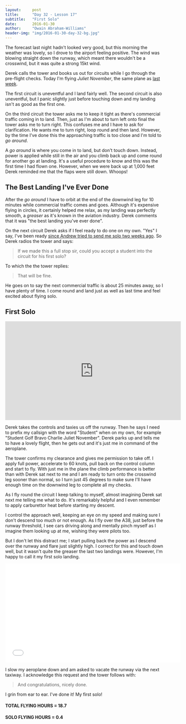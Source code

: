```yaml
---
layout:     post
title:      "Day 32 - Lesson 17"
subtitle:   "First Solo"
date:       2016-01-30
author:     "Owain Abraham-Williams"
header-img: "img/2016-01-30-day-32-bg.jpg"
---
```


The forecast last night hadn't looked very good, but this morning the weather was lovely,
so I drove to the airport feeling positive. The wind was blowing straight down the runway,
which meant there wouldn't be a crosswind, but it was quite a strong 15kt wind.

Derek calls the tower and books us out for circuits while I go through the pre-flight
checks. Today I'm flying *Juliet November*, the same plane as [last week](http://localhost:4000/2016/01/23/day-30-lesson16-warminster-navigation-exercise/).

The first circuit is uneventful and I land fairly well. The second circuit is also
uneventful, but I panic slightly just before touching down and my landing isn't as good as
the first one.

On the third circuit the tower asks me to keep it tight as there's commercial traffic
coming in to land. Then, just as I'm about to turn left onto final the tower asks me to
turn right. This confuses me and I have to ask for clarification. He wants me to turn
right, loop round and then land. However, by the time I've done this the approaching
traffic is too close and I'm told to *go around*.

A *go around* is where you come in to land, but don't touch down. Instead, power is
applied while still in the air and you climb back up and come round for another go at
landing. It's a useful procedure to know and this was the first time I had flown one.
However, when we were back up at 1,000 feet Derek reminded me that the flaps were still
down. Whoops!

## The Best Landing I've Ever Done

After the *go around* I have to orbit at the end of the downwind leg for 10 minutes while
commercial traffic comes and goes. Although it's expensive flying in circles, it certainly
helped me relax, as my landing was perfectly smooth, a *greaser* as it's known in the
aviation industry. Derek comments that it was "the best landing you've ever done".

On the next circuit Derek asks if I feel ready to do one on my own. "Yes" I say, I've been
ready [since Andrew tried to send me solo two weeks ago](/2016/01/16/day-29-lesson-15-am-i-ready-to-solo/).
So Derek radios the tower and says:

> If we made this a full stop sir, could you accept a student into the circuit for his
> first solo?

To which the the tower replies:

> That will be fine.

He goes on to say the next commercial traffic is about 25 minutes away, so I have plenty
of time. I come round and land just as well as last time and feel excited about flying
solo.

## First Solo

<iframe width="560" height="315" src="https://www.youtube.com/embed/Jk4_pODJUb0" frameborder="0" allowfullscreen></iframe>

Derek takes the controls and taxies us off the runway. Then he says I need to prefix my
callsign with the word "Student" when on my own, for example "Student Golf Bravo Charlie
Juliet November". Derek parks up and tells me to have a lovely flight, then he gets out
and it's just me in command of the aeroplane.

The tower confirms my clearance and gives me permission to take off. I apply full power,
accelerate to 60 knots, pull back on the control column and start to fly. With just me in
the plane the climb performance is better than with Derek sat next to me and I am ready to
turn onto the crosswind leg sooner than normal, so I turn just 45 degrees to make sure
I'll have enough time on the downwind leg to complete all my checks.

As I fly round the circuit I keep talking to myself, almost imagining Derek sat next me
telling me what to do. It's remarkably helpful and I even remember to apply carburettor
heat before starting my descent.

I control the approach well, keeping an eye on my speed and making sure I don't descend
too much or not enough. As I fly over the A38, just before the runway threshold, I see
cars driving along and mentally pinch myself as I imagine them looking up at me, wishing
they were pilots too.

But I don't let this distract me; I start pulling back the power as I descend over the
runway and flare just slightly high. I correct for this and touch down well, but it wasn't
quite the greaser the last two landings were. However, I'm happy to call it my first solo
landing.

<iframe width="560" height="315" src="/maps/2016-01-30-day-32-lesson-17-first-solo-map.html" frameborder="0"></iframe>

I slow my aeroplane down and am asked to vacate the runway via the next taxiway. I
acknowledge this request and the tower follows with:

> And congratulations, nicely done.

I grin from ear to ear. I've done it! My first solo!

#### TOTAL FLYING HOURS = 18.7

#### SOLO FLYING HOURS = 0.4